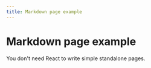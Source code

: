 ```yaml
---    
title: Markdown page example
---
```


# Markdown page example

You don't need React to write simple standalone pages.
